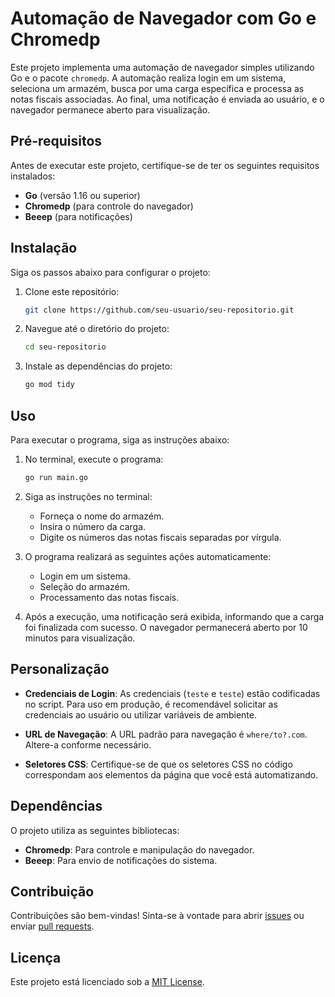 # Automação de Navegador com Go e Chromedp

Este projeto implementa uma automação de navegador simples utilizando Go e o pacote `chromedp`. A automação realiza login em um sistema, seleciona um armazém, busca por uma carga específica e processa as notas fiscais associadas. Ao final, uma notificação é enviada ao usuário, e o navegador permanece aberto para visualização.

## Pré-requisitos

Antes de executar este projeto, certifique-se de ter os seguintes requisitos instalados:

- **Go** (versão 1.16 ou superior)
- **Chromedp** (para controle do navegador)
- **Beeep** (para notificações)

## Instalação

Siga os passos abaixo para configurar o projeto:

1. Clone este repositório:
   ```bash
   git clone https://github.com/seu-usuario/seu-repositorio.git
   ```

2. Navegue até o diretório do projeto:
   ```bash
   cd seu-repositorio
   ```

3. Instale as dependências do projeto:
   ```bash
   go mod tidy
   ```

## Uso

Para executar o programa, siga as instruções abaixo:

1. No terminal, execute o programa:
   ```bash
   go run main.go
   ```

2. Siga as instruções no terminal:
   - Forneça o nome do armazém.
   - Insira o número da carga.
   - Digite os números das notas fiscais separadas por vírgula.

3. O programa realizará as seguintes ações automaticamente:
   - Login em um sistema.
   - Seleção do armazém.
   - Processamento das notas fiscais.
   
4. Após a execução, uma notificação será exibida, informando que a carga foi finalizada com sucesso. O navegador permanecerá aberto por 10 minutos para visualização.

## Personalização

- **Credenciais de Login**: As credenciais (`teste` e `teste`) estão codificadas no script. Para uso em produção, é recomendável solicitar as credenciais ao usuário ou utilizar variáveis de ambiente.
  
- **URL de Navegação**: A URL padrão para navegação é `where/to?.com`. Altere-a conforme necessário.

- **Seletores CSS**: Certifique-se de que os seletores CSS no código correspondam aos elementos da página que você está automatizando.

## Dependências

O projeto utiliza as seguintes bibliotecas:

- **Chromedp**: Para controle e manipulação do navegador.
- **Beeep**: Para envio de notificações do sistema.

## Contribuição

Contribuições são bem-vindas! Sinta-se à vontade para abrir [issues](https://github.com/seu-usuario/seu-repositorio/issues) ou enviar [pull requests](https://github.com/seu-usuario/seu-repositorio/pulls).

## Licença

Este projeto está licenciado sob a [MIT License](https://opensource.org/licenses/MIT).